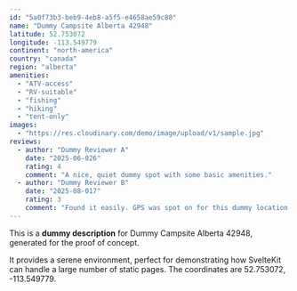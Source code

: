 ```yaml
---
id: "5a0f73b3-beb9-4eb8-a5f5-e4658ae59c80"
name: "Dummy Campsite Alberta 42948"
latitude: 52.753072
longitude: -113.549779
continent: "north-america"
country: "canada"
region: "alberta"
amenities:
  - "ATV-access"
  - "RV-suitable"
  - "fishing"
  - "hiking"
  - "tent-only"
images:
  - "https://res.cloudinary.com/demo/image/upload/v1/sample.jpg"
reviews:
  - author: "Dummy Reviewer A"
    date: "2025-06-026"
    rating: 4
    comment: "A nice, quiet dummy spot with some basic amenities."
  - author: "Dummy Reviewer B"
    date: "2025-08-017"
    rating: 3
    comment: "Found it easily. GPS was spot on for this dummy location."
---
```


This is a **dummy description** for Dummy Campsite Alberta 42948, generated for the proof of concept.

It provides a serene environment, perfect for demonstrating how SvelteKit can handle a large number of static pages. The coordinates are 52.753072, -113.549779.
